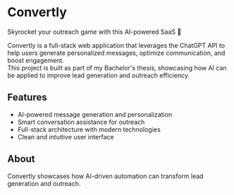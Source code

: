 # Convertly

Skyrocket your outreach game with this AI-powered SaaS 🚀  

Convertly is a full-stack web application that leverages the ChatGPT API to help users generate personalized messages, optimize communication, and boost engagement.  
This project is built as part of my Bachelor's thesis, showcasing how AI can be applied to improve lead generation and outreach efficiency.  

## Features
- AI-powered message generation and personalization  
- Smart conversation assistance for outreach  
- Full-stack architecture with modern technologies  
- Clean and intuitive user interface  

## About
Convertly showcases how AI-driven automation can transform lead generation and outreach.  

